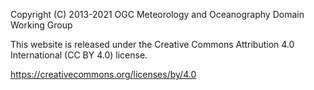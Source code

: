 Copyright (C) 2013-2021 OGC Meteorology and Oceanography Domain Working Group

This website is released under the Creative Commons Attribution 4.0 International (CC BY 4.0) license.

https://creativecommons.org/licenses/by/4.0
